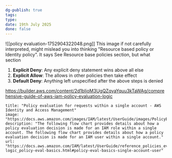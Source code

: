 ```yaml
---
dg-publish: true
tags: 
type: 
date: 19th July 2025
done: false
---
```

![[policy evaluation-1752904322048.png]]
This image if not carefully interpreted, might mislead you into thinking "Resource based policy or Identity policy". It says See Resource base policies section, but what section

1. **Explicit Deny**: Any explicit deny statement wins above all else
2. **Explicit Allow**: The allows in other policies then take effect
3. **Default Deny**: Anything left unspecified after the above steps is denied

https://builder.aws.com/content/2d1bIioM3UgQZqyaYquu3kTaWAg/comprehensive-guide-of-aws-iam-policy-evaluation-logic

```embed
title: "Policy evaluation for requests within a single account - AWS Identity and Access Management"
image: "https://docs.aws.amazon.com/images/IAM/latest/UserGuide/images/PolicyEvaluationSingleAccountRole.png"
description: "The following flow chart provides details about how a policy evaluation decision is made for an IAM role within a single account. The following flow chart provides details about how a policy evaluation decision is made for an IAM user within a single account."
url: "https://docs.aws.amazon.com/IAM/latest/UserGuide/reference_policies_evaluation-logic_policy-eval-basics.html#policy-eval-basics-single-account-user"
```
